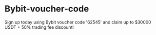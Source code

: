 # Bybit-voucher-code
Sign up today using Bybit voucher code '62545' and claim up to $30000 USDT + 50% trading fee discount!
